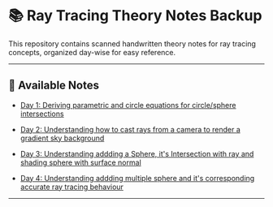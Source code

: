 # 📚 Ray Tracing Theory Notes Backup

This repository contains scanned handwritten theory notes for ray tracing concepts, organized day-wise for easy reference.

---

## 📅 Available Notes

- [Day 1: Deriving parametric and circle equations for circle/sphere intersections](Notes/Day1/)  

- [Day 2: Understanding how to cast rays from a camera to render a gradient sky background](Notes/Day2/)

- [Day 3: Understanding addding a Sphere, it's Intersection with ray and shading sphere with surface normal](Notes/Day3/)

- [Day 4: Understanding addding multiple sphere and it's corresponding accurate ray tracing behaviour](Notes/Day4/)

---



